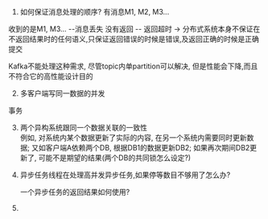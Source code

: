 1. 如何保证消息处理的顺序?
有消息M1, M2, M3...

收到的是M1, M3...  --消息丢失
没有返回            -- 返回超时 ->
        分布式系统本身不保证在不返回结果时的任何语义,只保证返回错误的时候是错误,及返回正确的时候是正确提交

Kafka不能处理这种需求, 尽管topic内单partition可以解决, 但是性能会下降,而且不符合它的高性能设计目的

2. 多客户端写同一数据的并发

事务

3. 两个异构系统跟同一个数据关联的一致性  
例如, 对系统内某个数据更新了实际的内容, 在另一个系统内需要同时更新数据;
又如客户端A依赖两个DB, 根据DB1的数据更新DB2; 如果再次期间DB2更新了, 可能不是期望的结果(两个DB的共同锁怎么设定?)

4. 异步任务线程在处理高并发异步任务,如果停等数目不够用了怎么办?

    一个异步任务的返回结果如何使用?


6. 

